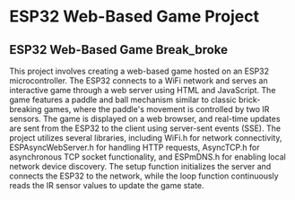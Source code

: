 <!DOCTYPE html>
<html lang="en">
<head>
    <meta charset="UTF-8">
    <meta name="viewport" content="width=device-width, initial-scale=1.0">
    <title>ESP32 Web-Based Game Project</title>
</head>
<body>
    <h1>ESP32 Web-Based Game Project</h1>
   <h2>ESP32 Web-Based Game Break_broke </h2>
    <p>This project involves creating a web-based game hosted on an ESP32 microcontroller. The ESP32 connects to a WiFi network and serves an interactive game through a web server using HTML and JavaScript. The game features a paddle and ball mechanism similar to classic brick-breaking games, where the paddle's movement is controlled by two IR sensors. The game is displayed on a web browser, and real-time updates are sent from the ESP32 to the client using server-sent events (SSE). The project utilizes several libraries, including WiFi.h for network connectivity, ESPAsyncWebServer.h for handling HTTP requests, AsyncTCP.h for asynchronous TCP socket functionality, and ESPmDNS.h for enabling local network device discovery. The setup function initializes the server and connects the ESP32 to the network, while the loop function continuously reads the IR sensor values to update the game state.</p>
</body>
</html>
